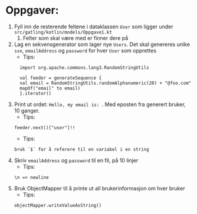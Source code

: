 Oppgaver:
===============================================

1. Fyll inn de resterende feltene i dataklassen `User` som ligger under `src/gatling/kotlin/models/Oppgave1.kt`
   1. Felter som skal være med er finner dere på 
2. Lag en sekvensgenerator som lager nye `Users`. Det skal genereres unike `ssn`, `emailAddress` og `password` for hver `User` som opprettes
   - Tips: 
   ```
     import org.apache.commons.lang3.RandomStringUtils
   
     val feeder = generateSequence {
     val email = RandomStringUtils.randomAlphanumeric(20) + "@foo.com"
     mapOf("email" to email)
     }.iterator()
   ```
3. Print ut ordet: `Hello, my email is: `. Med eposten fra generert bruker, 10 ganger.
   - Tips: 
   ```
   feeder.next()["user"]!!
   ```
   - Tips:
   ```
   bruk `$` for å referere til en variabel i en string
   ```
4. Skriv `emailAddress` og `password` til en fil, på 10 linjer
   - Tips:
   ```
   \n => newline
   ```
5. Bruk ObjectMapper til å printe ut all brukerinformasjon om hver bruker
   - Tips:
   ```
   objectMapper.writeValueAsString()
   ```
   
